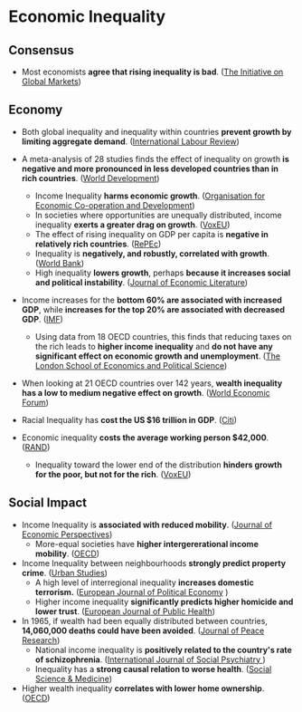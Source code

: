 # Economic Inequality

## Consensus

* Most economists **agree that rising inequality is bad**. \([The Initiative on Global Markets](https://www.igmchicago.org/surveys/inequality-populism-and-redistribution-2/)\)

## Economy

* Both global inequality and inequality within countries **prevent growth by limiting aggregate demand**. \([International Labour Review](https://0x0.la/u/ZaIUwTb.pdf#page=14)\)
* A meta-analysis of 28 studies finds the effect of inequality on growth **is negative and more pronounced in less developed countries than in rich countries**. \([World Development](https://zero.sci-hub.st/6598/a0a04c1b2e41fa58c5fcd9d73c5d1953/neves2016.pdf#page=13)\) 
  * Income Inequality **harms economic growth**. \([Organisation for Economic Co-operation and Development](http://englishbulletin.adapt.it/wp-content/uploads/2014/12/oecd_9_12_2014.pdf#page=19)\)
  * In societies where opportunities are unequally distributed, income inequality **exerts a greater drag on growth**. \([VoxEU](https://voxeu.org/article/inequality-opportunity-income-inequality-and-economic-growth)\)
  *  The effect of rising inequality on GDP per capita is **negative in relatively rich countries**. \([RePEc](https://mpra.ub.uni-muenchen.de/51644/1/MPRA_paper_51644.pdf)\)
  * Inequality is **negatively, and robustly, correlated with growth**. \([World Bank](http://citeseerx.ist.psu.edu/viewdoc/download?doi=10.1.1.454.5573&rep=rep1&type=pdf#page=2)\)
  * High inequality **lowers growth**, perhaps **because it increases social and political instability**. \([Journal of Economic Literature](http://www2.econ.iastate.edu/tesfatsi/NewGrowthEvidence.JEL1999.JTemple.pdf)\)
* Income increases for the **bottom 60% are associated with increased GDP**, while **increases for the top 20% are associated with decreased GDP**. \([IMF](https://www.infosperber.ch/wp-content/uploads/2016/12/IMF-Income-Inequality.pdf#page=7)\)



  * Using data from 18 OECD countries, this finds that reducing taxes on the rich leads to **higher income inequality** and **do not have any significant effect on economic growth and unemployment**. \([The London School of Economics and Political Science](http://eprints.lse.ac.uk/107919/1/Hope_economic_consequences_of_major_tax_cuts_published.pdf#page=3)\)

* When looking at 21 OECD countries over 142 years, **wealth inequality has a low to medium negative effect on growth**. \([World Economic Forum](https://www.weforum.org/agenda/2017/08/theres-an-argument-for-inequality-its-wrong-and-this-is-why/)\)
* Racial Inequality has **cost the US $16 trillion in GDP**. \([Citi](https://ir.citi.com/%2FPRxPvgNWu319AU1ajGf%2BsKbjJjBJSaTOSdw2DF4xynPwFB8a2jV1FaA3Idy7vY59bOtN2lxVQM%3D)\)
* Economic inequality **costs the average working person $42,000**. \([RAND](http://www.realincomes.org.uk/RAND_WRA516-1.pdf#page=20)\)
  * Inequality toward the lower end of the distribution **hinders growth for the poor, but not for the rich**. \([VoxEU](https://voxeu.org/article/growth-inequality-and-social-welfare)\)

## Social Impact

* Income Inequality is **associated with reduced mobility**. \([Journal of Economic Perspectives](https://pubs.aeaweb.org/doi/pdfplus/10.1257/jep.27.3.79#page=4)\)
  * More-equal societies have **higher intergererational income mobility**. \([OECD](https://www.oecd.org/centrodemexico/medios/44582910.pdf)\)
* Income Inequality between neighbourhoods **strongly predict property crime**. \([Urban Studies](https://dacemirror.sci-hub.st/journal-article/103544bfb071809e9b9148c864f76692/metz2016.pdf)\)
  * A high level of interregional inequality **increases domestic terrorism.** \([European Journal of Political Economy](https://www.socialcapitalgateway.org/sites/socialcapitalgateway.org/files/data/paper/2017/03/19/terrorismezcurraetal2016-regionalinequalitiesandterrorismejpe.pdf)    \)
  * Higher income inequality **significantly predicts higher homicide and lower trust**. \([European Journal of Public Health](https://citeseerx.ist.psu.edu/viewdoc/download?doi=10.1.1.916.360&rep=rep1&type=pdf)\)
* In 1965, if wealth had been equally distributed between countries, **14,060,000 deaths could have been avoided**. \([Journal of Peace Research](http://citeseerx.ist.psu.edu/viewdoc/download?doi=10.1.1.859.97&rep=rep1&type=pdf#page=7)\)
  * National income inequality is **positively related to the country's rate of schizophrenia**. \([International Journal of Social Psychiatry    ](https://www.ncbi.nlm.nih.gov/pmc/articles/PMC4105302/pdf/nihms-599129.pdf)\)
  * Inequality has a **strong causal relation to worse health**. \([Social Science & Medicine](http://www.hauora.co.nz/~hpforum/assets/files/Global/Pickett%20and%20Wilkinson%20causal%20link%20between%20inequality%20and%20health.pdf)\)
* Higher wealth inequality **correlates with lower home ownership**. \([OECD](https://www.oecd.org/officialdocuments/publicdisplaydocumentpdf/?cote=SDD/DOC%282018%291&docLanguage=En#page=21)\)

